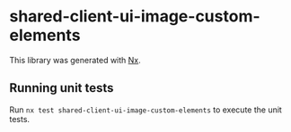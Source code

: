 # shared-client-ui-image-custom-elements

This library was generated with [Nx](https://nx.dev).

## Running unit tests

Run `nx test shared-client-ui-image-custom-elements` to execute the unit tests.
